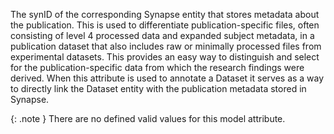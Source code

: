 The synID of the corresponding Synapse entity that stores metadata about the publication. This is used to differentiate publication-specific files, often consisting of level 4 processed data and expanded subject metadata, in a publication dataset that also includes raw or minimally processed files from experimental datasets. This provides an easy way to distinguish and select for the publication-specific data from which the research findings were derived. When this attribute is used to annotate a Dataset it serves as a way to directly link the Dataset entity with the publication metadata stored in Synapse.


{: .note }
There are no defined valid values for this model attribute.

